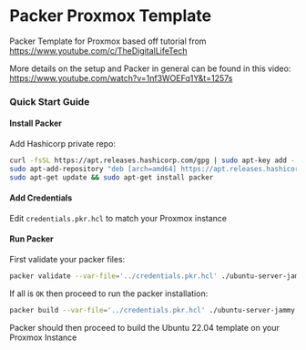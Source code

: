# Packer Proxmox Template

Packer Template for Proxmox based off tutorial from https://www.youtube.com/c/TheDigitalLifeTech

More details on the setup and Packer in general can be found in this video: https://www.youtube.com/watch?v=1nf3WOEFq1Y&t=1257s

### Quick Start Guide

#### Install Packer

Add Hashicorp private repo:
```bash
curl -fsSL https://apt.releases.hashicorp.com/gpg | sudo apt-key add -
sudo apt-add-repository "deb [arch=amd64] https://apt.releases.hashicorp.com $(lsb_release -cs) main"
sudo apt-get update && sudo apt-get install packer
```

#### Add Credentials

Edit `credentials.pkr.hcl` to match your Proxmox instance

#### Run Packer

First validate your packer files:
```bash
packer validate --var-file='../credentials.pkr.hcl' ./ubuntu-server-jammy.pkr.hcl
```

If all is `OK` then proceed to run the packer installation:
```bash
packer build --var-file='../credentials.pkr.hcl' ./ubuntu-server-jammy.pkr.hcl
```

Packer should then proceed to build the Ubuntu 22.04 template on your Proxmox Instance
